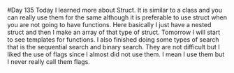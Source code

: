 #Day 135
Today I learned more about Struct. It is similar to a class and you can really use them for the same although it is preferable to use struct when you are not going to have functions.
Here basically I just have a nested struct and then I make an array of that type of struct.
Tomorrow I will start to see templates for functions.
I also finished doing some types of search that is the sequential search and binary search. They are not difficult but I liked the use of flags since I almost did not use them. I mean I use them but I never really call them flags.
